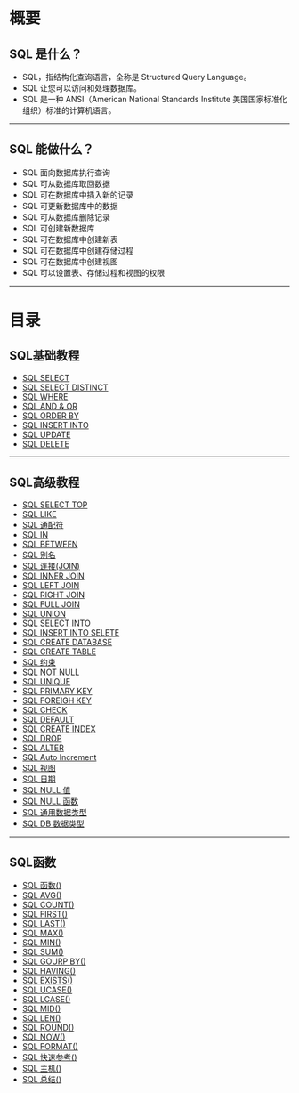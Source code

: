 # 概要
   ## SQL 是什么？
+ SQL，指结构化查询语言，全称是 Structured Query Language。
+ SQL 让您可以访问和处理数据库。
+ SQL 是一种 ANSI（American National Standards Institute 美国国家标准化组织）标准的计算机语言。
---
   ##  SQL 能做什么？
+ SQL 面向数据库执行查询
+ SQL 可从数据库取回数据
+ SQL 可在数据库中插入新的记录
+ SQL 可更新数据库中的数据
+ SQL 可从数据库删除记录
+ SQL 可创建新数据库
+ SQL 可在数据库中创建新表
+ SQL 可在数据库中创建存储过程
+ SQL 可在数据库中创建视图
+ SQL 可以设置表、存储过程和视图的权限
---
# 目录
## SQL基础教程
* [SQL SELECT](数据库/SQL基础教程/chapter1.md)
* [SQL SELECT DISTINCT](数据库/SQL基础教程/chapter2.md)
* [SQL WHERE](数据库/SQL基础教程/chapter3.md)
* [SQL AND & OR](数据库/SQL基础教程/chapter4.md)
* [SQL ORDER BY](数据库/SQL基础教程/chapter5.md)
* [SQL INSERT INTO](数据库/SQL基础教程/chapter6.md)
* [SQL UPDATE](数据库/SQL基础教程/chapter7.md)
* [SQL DELETE](数据库/SQL基础教程/chapter8.md)
---
## SQL高级教程
* [SQL SELECT TOP](数据库/SQL高级教程/chapter1.md)
* [SQL LIKE](数据库/SQL高级教程/chapter2.md)
* [SQL 通配符](数据库/SQL高级教程/chapter3.md)
* [SQL IN](数据库/SQL高级教程/chapter4.md)
* [SQL BETWEEN](数据库/SQL高级教程/chapter5.md)
* [SQL 别名](数据库/SQL高级教程/chapter6.md)
* [SQL 连接(JOIN)](数据库/SQL高级教程/chapter7.md)
* [SQL INNER JOIN](数据库/SQL高级教程/chapter8.md)
* [SQL LEFT JOIN](数据库/SQL高级教程/chapter9.md)
* [SQL RIGHT JOIN](数据库/SQL高级教程/chapter10.md)
* [SQL FULL JOIN](数据库/SQL高级教程/chapter11.md)
* [SQL UNION](数据库/SQL高级教程/chapter12.md)
* [SQL SELECT INTO](数据库/SQL高级教程/chapter13.md)
* [SQL INSERT INTO SELETE](数据库/SQL高级教程/chapter14.md)
* [SQL CREATE DATABASE](数据库/SQL高级教程/chapter15.md)
* [SQL CREATE TABLE](数据库/SQL高级教程/chapter16.md)
* [SQL 约束](数据库/SQL高级教程/chapter17.md)
* [SQL NOT NULL](数据库/SQL高级教程/chapter18.md)
* [SQL UNIQUE](数据库/SQL高级教程/chapter19.md)
* [SQL PRIMARY KEY](数据库/SQL高级教程/chapter20.md)
* [SQL FOREIGH KEY](数据库/SQL高级教程/chapter21.md)
* [SQL CHECK](数据库/SQL高级教程/chapter22.md)
* [SQL DEFAULT](数据库/SQL高级教程/chapter23.md)
* [SQL CREATE INDEX](数据库/SQL高级教程/chapter24.md)
* [SQL DROP](数据库/SQL高级教程/chapter25.md)
* [SQL ALTER](数据库/SQL高级教程/chapter26.md)
* [SQL Auto Increment](数据库/SQL高级教程/chapter27.md)
* [SQL 视图](数据库/SQL高级教程/chapter28.md)
* [SQL 日期](数据库/SQL高级教程/chapter29.md)
* [SQL NULL 值](数据库/SQL高级教程/chapter30.md)
* [SQL NULL 函数](数据库/SQL高级教程/chapter31.md)
* [SQL 通用数据类型](数据库/SQL高级教程/chapter32.md)
* [SQL DB 数据类型](数据库/SQL高级教程/chapter33.md)
---
## SQL函数
* [SQL 函数()](数据库/SQL函数/chapter0.md)
* [SQL AVG()](数据库/SQL函数/chapter1.md)
* [SQL COUNT()](数据库/SQL函数/chapter2.md)
* [SQL FIRST()](数据库/SQL函数/chapter3.md)
* [SQL LAST()](数据库/SQL函数/chapter4.md)
* [SQL MAX()](数据库/SQL函数/chapter5.md)
* [SQL MIN()](数据库/SQL函数/chapter6.md)
* [SQL SUM()](数据库/SQL函数/chapter7.md)
* [SQL GOURP BY()](数据库/SQL函数/chapter8.md)
* [SQL HAVING()](数据库/SQL函数/chapter9.md)
* [SQL EXISTS()](数据库/SQL函数/chapter10.md)
* [SQL UCASE()](数据库/SQL函数/chapter11.md)
* [SQL LCASE()](数据库/SQL函数/chapter12.md)
* [SQL MID()](数据库/SQL函数/chapter13.md)
* [SQL LEN()](数据库/SQL函数/chapter14.md)
* [SQL ROUND()](数据库/SQL函数/chapter15.md)
* [SQL NOW()](数据库/SQL函数/chapter16.md)
* [SQL FORMAT()](数据库/SQL函数/chapter17.md)
* [SQL 快速参考()](数据库/SQL函数/chapter18.md)
* [SQL 主机()](数据库/SQL函数/chapter19.md)
* [SQL 总结()](数据库/SQL函数/chapter20.md)